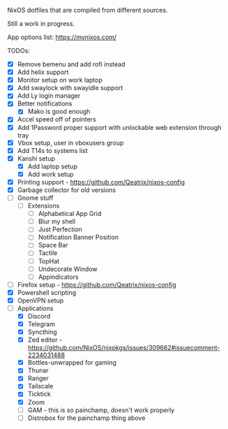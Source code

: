 NixOS dotfiles that are compiled from different sources.

Still a work in progress.

App options list: https://mynixos.com/

TODOs:
- [x] Remove bemenu and add rofi instead
- [x] Add helix support
- [x] Monitor setup on work laptop
- [x] Add swaylock with swayidle support
- [x] Add Ly login manager
- [x] Better notifications
    - [x] Mako is good enough
- [x] Accel speed off of pointers
- [x] Add 1Password proper support with unlockable web extension through tray
- [x] Vbox setup, user in vboxusers group
- [x] Add T14s to systems list
- [x] Kanshi setup
    - [x] Add laptop setup
    - [x] Add work setup
- [x] Printing support - https://github.com/Qeatrix/nixos-config
- [x] Garbage collector for old versions
- [ ] Gnome stuff
    - [ ] Extensions
        - [ ] Alphabetical App Grid
        - [ ] Blur my shell
        - [ ] Just Perfection
        - [ ] Notification Banner Position
        - [ ] Space Bar
        - [ ] Tactile
        - [ ] TopHat
        - [ ] Undecorate Window
        - [ ] Appindicators
- [ ] Firefox setup - https://github.com/Qeatrix/nixos-config
- [x] Powershell scripting
- [x] OpenVPN setup
- [ ] Applications
    - [x] Discord
    - [x] Telegram
    - [x] Syncthing
    - [x] Zed editor - https://github.com/NixOS/nixpkgs/issues/309662#issuecomment-2234031488
    - [x] Bottles-unwrapped for gaming
    - [x] Thunar
    - [x] Ranger
    - [x] Tailscale
    - [x] Ticktick
    - [x] Zoom
    - [ ] GAM - this is so painchamp, doesn't work properly
    - [ ] Distrobox for the painchamp thing above
